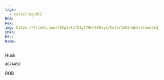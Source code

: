 ```yaml
---
tags:
  - Color/Tag/NTC
RGB:
Hex:
img: https://filedn.com/l0hpzxl1f01yT7GHxtF8cyk/Color%20Snake/standard_csv_to_svg/B7A458.svg
CMYK:
HSL:
Name:
---
```

Husk
```palette
#B7A458
```
RGB
